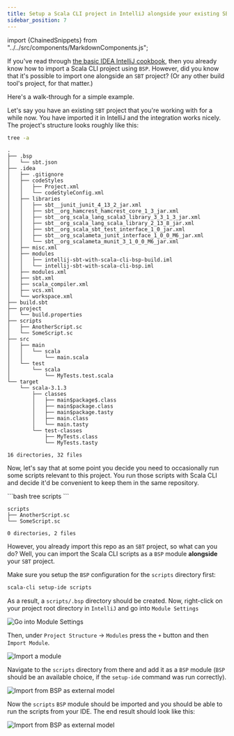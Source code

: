 ```yaml
---
title: Setup a Scala CLI project in IntelliJ alongside your existing SBT project
sidebar_position: 7
---
```


import {ChainedSnippets} from "../../src/components/MarkdownComponents.js";

If you've read through [the basic IDEA IntelliJ cookbook](intellij.md), then you already know how to import a Scala CLI
project using `BSP`. However, did you know that it's possible to import one alongside an `SBT` project? (Or any other
build tool's project, for that matter.)

Here's a walk-through for a simple example.

Let's say you have an existing `SBT` project that you're working with for a while now. You have imported it in IntelliJ
and the integration works nicely.
The project's structure looks roughly like this:

<ChainedSnippets>

```bash
tree -a
```

```text
.
├── .bsp
│   └── sbt.json
├── .idea
│   ├── .gitignore
│   ├── codeStyles
│   │   ├── Project.xml
│   │   └── codeStyleConfig.xml
│   ├── libraries
│   │   ├── sbt__junit_junit_4_13_2_jar.xml
│   │   ├── sbt__org_hamcrest_hamcrest_core_1_3_jar.xml
│   │   ├── sbt__org_scala_lang_scala3_library_3_3_1_3_jar.xml
│   │   ├── sbt__org_scala_lang_scala_library_2_13_8_jar.xml
│   │   ├── sbt__org_scala_sbt_test_interface_1_0_jar.xml
│   │   ├── sbt__org_scalameta_junit_interface_1_0_0_M6_jar.xml
│   │   └── sbt__org_scalameta_munit_3_1_0_0_M6_jar.xml
│   ├── misc.xml
│   ├── modules
│   │   ├── intellij-sbt-with-scala-cli-bsp-build.iml
│   │   └── intellij-sbt-with-scala-cli-bsp.iml
│   ├── modules.xml
│   ├── sbt.xml
│   ├── scala_compiler.xml
│   ├── vcs.xml
│   └── workspace.xml
├── build.sbt
├── project
│   └── build.properties
├── scripts
│   ├── AnotherScript.sc
│   └── SomeScript.sc
├── src
│   ├── main
│   │   └── scala
│   │       └── main.scala
│   └── test
│       └── scala
│           └── MyTests.test.scala
└── target
    └── scala-3.1.3
        ├── classes
        │   ├── main$package$.class
        │   ├── main$package.class
        │   ├── main$package.tasty
        │   ├── main.class
        │   └── main.tasty
        └── test-classes
            ├── MyTests.class
            └── MyTests.tasty

16 directories, 32 files
```

</ChainedSnippets>

Now, let's say that at some point you decide you need to occasionally run some scripts relevant to this project. You run
those scripts with Scala CLI and decide it'd be convenient to keep them in the same repository. 

<ChainedSnippets>
```bash
tree scripts
```

```text
scripts
├── AnotherScript.sc
└── SomeScript.sc

0 directories, 2 files
```
</ChainedSnippets>

However, you already import this repo as an `SBT` project, so what can you do?
Well, you can import the Scala CLI scripts as a `BSP` module **alongside** your `SBT` project.

Make sure you setup the `BSP` configuration for the `scripts` directory first:

```bash ignore
scala-cli setup-ide scripts
```

As a result, a `scripts/.bsp` directory should be created.
Now, right-click on your project root directory in `IntelliJ` and go into `Module Settings`

![Go into Module Settings](/img/intellij_sbt_module_settings.png)

Then, under `Project Structure` -> `Modules` press the `+` button and then `Import Module`.

![Import a module](/img/intellij_module_settings_import_module.png)

Navigate to the `scripts` directory from there and add it as a `BSP` module (`BSP` should be an available choice,
if the `setup-ide` command was run correctly).

![Import from BSP as external model](/img/intellij_import_bsp_module.png)

Now the `scripts` `BSP` module should be imported and you should be able to run the scripts from your IDE.
The end result should look like this:

![Import from BSP as external model](/img/intellij_sbt_alongside_bsp.png)
